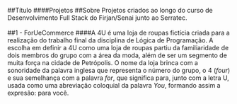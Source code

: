 ##Título
####Projetos
##Sobre
Projetos criados ao longo do curso de Desenvolvimento Full Stack do Firjan/Senai junto ao Serratec.
<br></br>
##1 - ForUeCommerce
####A 4U é uma loja de roupas fictícia criada para a realização do trabalho final da disciplina de Lógica de Programação. A escolha em definir a 4U como uma loja de roupas partiu da familiaridade de dois membros do grupo com a área da moda, além de ser um segmento de muita força na cidade de Petrópolis. O nome da loja brinca com a sonoridade da palavra inglesa que representa o número do grupo, o 4 (<i>four</i>) e sua semelhança com a palavra <i>for</i>, que significa para, junto com a letra U, usada como uma abreviação coloquial da palavra <i>You</i>, formando assim a expresão: para você.
